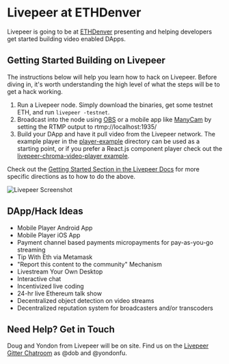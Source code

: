 # Livepeer at ETHDenver

Livepeer is going to be at [ETHDenver](http://ethdenver.com) presenting and helping developers get started building video enabled DApps.

## Getting Started Building on Livepeer

The instructions below will help you learn how to hack on
Livepeer. Before diving in, it's worth understanding the high level of
what the steps will be to get a hack working.

1. Run a Livepeer node. Simply download the binaries, get some testnet
ETH, and run `livepeer -testnet`.
2. Broadcast into the node using [OBS](http://obsproject.com) or a
   mobile app like [ManyCam](http://manycam.com) by setting the RTMP
   output to rtmp://localhost:1935/
3. Build your DApp and have it pull video from the Livepeer
   network. The example player in the
   [player-example](player-example) directory can be used as a
   starting point, or if you prefer a React.js component player check out the [livepeer-chroma-video-player example](https://github.com/livepeer/ethdenver/tree/master/livepeer-chroma-video-player).

Check out the
[Getting Started Section in the Livepeer Docs](http://livepeer.readthedocs.io/en/latest/getting_started.html)
for more specific directions as to how to do the above.

![Livepeer Screenshot](https://discourse-cdn-sjc2.com/standard13/uploads/livepeer/original/1X/526d008ab75a28fa143c1db6fa7183e0dd8c9919.jpg)

## DApp/Hack Ideas

- Mobile Player Android App
- Mobile Player iOS App
- Payment channel based payments micropayments for pay-as-you-go streaming
- Tip With Eth via Metamask
- "Report this content to the community" Mechanism
- Livestream Your Own Desktop
- Interactive chat
- Incentivized live coding
- 24-hr live Ethereum talk show
- Decentralized object detection on video streams
- Decentralized reputation system for broadcasters and/or transcoders

## Need Help? Get in Touch

Doug and Yondon from Livepeer will be on site. Find us on the [Livepeer Gitter Chatroom](https://gitter.im/livepeer/Lobby) as @dob and @yondonfu.
